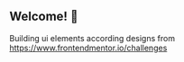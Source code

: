 
## Welcome! 👋

Building ui elements according designs from https://www.frontendmentor.io/challenges